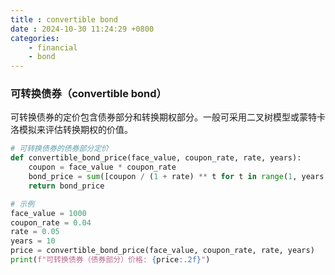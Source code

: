 ```yaml
---
title : convertible bond
date : 2024-10-30 11:24:29 +0800
categories: 
    - financial
    - bond
---
```


<script>
  MathJax = {
    tex: {
      inlineMath: [['$', '$'], ['\\(', '\\)']],
      displayMath: [['$$', '$$'], ['\\[', '\\]']]
    }
  };
</script>
<script src="https://cdn.jsdelivr.net/npm/mathjax@3/es5/tex-mml-chtml.js"></script>

### 可转换债券（convertible bond）

可转换债券的定价包含债券部分和转换期权部分。一般可采用二叉树模型或蒙特卡洛模拟来评估转换期权的价值。

```py
# 可转换债券的债券部分定价
def convertible_bond_price(face_value, coupon_rate, rate, years):
    coupon = face_value * coupon_rate
    bond_price = sum([coupon / (1 + rate) ** t for t in range(1, years + 1)]) + face_value / (1 + rate) ** years
    return bond_price

# 示例
face_value = 1000
coupon_rate = 0.04
rate = 0.05
years = 10
price = convertible_bond_price(face_value, coupon_rate, rate, years)
print(f"可转换债券（债券部分）价格: {price:.2f}")
```